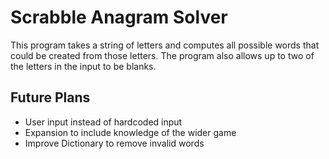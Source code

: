# Scrabble Anagram Solver
This program takes a string of letters and computes all possible words that could be created from those letters.
The program also allows up to two of the letters in the input to be blanks.

## Future Plans
+ User input instead of hardcoded input
+ Expansion to include knowledge of the wider game
+ Improve Dictionary to remove invalid words
